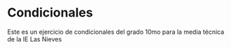 # Condicionales
Este es un ejercicio de condicionales del grado 10mo para la media técnica de la IE Las Nieves
